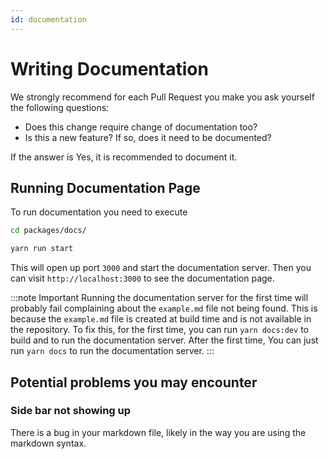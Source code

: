 ```yaml
---
id: documentation
---
```


# Writing Documentation

We strongly recommend for each Pull Request you make you ask yourself the following questions:

- Does this change require change of documentation too?
- Is this a new feature? If so, does it need to be documented?

If the answer is Yes, it is recommended to document it.

## Running Documentation Page

To run documentation you need to execute

```sh
cd packages/docs/

yarn run start
```

This will open up port `3000` and start the documentation server. Then you can
visit `http://localhost:3000` to see the documentation page.

:::note Important
Running the documentation server for the first time will probably fail complaining about the `example.md`
file not being found. This is because the `example.md` file is created at build time
and is not available in the repository. To fix this, for the first time, you can run `yarn docs:dev` to build and
to run the documentation server. After the first time, You can just run `yarn docs`
to run the documentation server.
:::

## Potential problems you may encounter

### Side bar not showing up

There is a bug in your markdown file, likely in the way you are using the markdown syntax.
